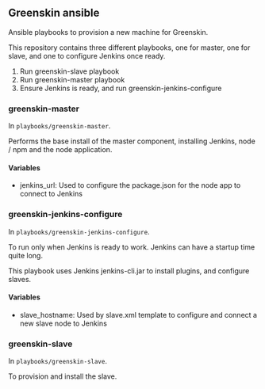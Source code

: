 Greenskin ansible
-----------------

Ansible playbooks to provision a new machine for Greenskin.

This repository contains three different playbooks, one for master, one
for slave, and one to configure Jenkins once ready.

1. Run greenskin-slave playbook
2. Run greenskin-master playbook
3. Ensure Jenkins is ready, and run greenskin-jenkins-configure

### greenskin-master

In `playbooks/greenskin-master`.

Performs the base install of the master component, installing Jenkins,
node / npm and the node application.

#### Variables

- jenkins_url: Used to configure the package.json for the node app to
  connect to Jenkins

### greenskin-jenkins-configure

In `playbooks/greenskin-jenkins-configure`.

To run only when Jenkins is ready to work. Jenkins can have a startup
time quite long.

This playbook uses Jenkins jenkins-cli.jar to install plugins, and
configure slaves.

#### Variables

- slave_hostname: Used by slave.xml template to configure and connect a
  new slave node to Jenkins

### greenskin-slave

In `playbooks/greenskin-slave`.

To provision and install the slave.
